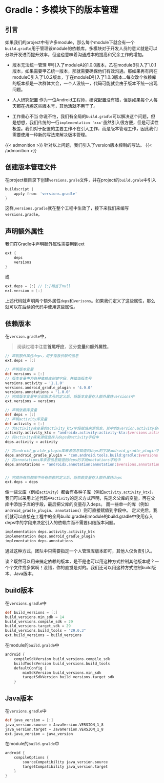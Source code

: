# Gradle：多模块下的版本管理

## 引言
如果我们的project中有许多module，那么每个module下就会有一个`build.gradle`用于管理该module的依赖库。多模块对于开发人员的意义就是可以分块开发进而提升效率，但这也意味着沟通成本的提高和冗余工作的增加。

* 版本无法统一管理
甲引入了moduleA的1.0.0版本，乙在moduleB引入了1.0.1版本，如果需要甲乙统一版本，那就需要确保他们有效沟通。那如果再有丙在moduleC引入了1.0.2版本，丁在moduleD引入了1.0.3版本...每次改个依赖库的版本都是一次群体大会，一个人没统一，代码可能就会由于版本不统一出现问题。

* 人人研究配置
作为一位Android工程师，研究配置没有错，但是如果每个人每天都在折腾这些版本号，其他活就不用干了。

* 工作重心不当
你说不怕，我们有全局的`build.gradle`可以解决这个问题，但是想想，我们传统的一行`implementation 'xxx'`虽然引入很方便，但是可读性极差。我们对于配置的主要工作不在引入工作，而是版本管理工作，因此我们需要使用一种新的写法来解决版本管理。

{{< admonition >}}
针对以上问题，我们引入了version版本控制的写法。
{{< /admonition >}}

## 创建版本管理文件
在project根目录下创建`versions.grale`文件，并在project的`build.grale`中引入
```gradle
buildscript {
    apply from: 'versions.gradle'
}
```
这样,`versions.gradle`就在整个工程中生效了，接下来我们来编写`versions.gradle`。

## 声明额外属性
我们在Gradle中声明额外属性需要用到ext
```gradle
ext {
    deps
    versions
}
```
或
```gradle
ext.deps = [:] // [:]相当于null
ext.version = [:]
```
上述代码就声明两个额外属性`deps`和`verisons`。如果我们定义了这些属性，那么就可以在后续的代码中使用这些属性。

## 依赖版本
在`version.gradle`中，
>阅读过程中注意**首尾呼应**，区分**变量**和**额外属性**。
```gradle
// 声明额外属性deps，用于存放依赖的信息
ext.deps = [:] 

// 声明版本变量
def versions = [:]
// 版本变量中为各种依赖库创建字段，并赋值版本号
versions.activity = '1.1.0'
versions.android_gradle_plugin = '4.0.0'
versions.annotations = "1.0.0"
// 完成版本变量中全部版本号的定义后，将版本变量存入额外属性versions中
ext.versions = versions

// 声明依赖库变量
def deps = [:]
// 声明activity库变量
def activity = [:]
// 为activity库变量的activity_ktx字段赋值来源信息，其中的$version.activity会引入我们上面定义的version.activity
activity.activity_ktx = "androidx.activity:activity-ktx:$versions.activity"
// 将activity库来源信息存入deps的activity字段中
deps.activity = activity

// 将android_gralde_plugin库来源信息赋值到deps的字段android_gradle_plugin字段中
deps.android_gradle_plugin = "com.android.tools.build:gradle:$versions.android_gradle_plugin"
// 将annotations库来源信息赋值到deps的字段nnotations字段中
deps.annotations = "androidx.annotation:annotation:$versions.annotations"


// 完成所有依赖库中所有依赖的定义后，将依赖变量存入额外属性deps
ext.deps = deps
```
像一些父库（例如`activity`）都会有各种子库（例如`activity.activity_ktx`），我们可以采用上述代码中`activity`的定义方式声明，先定义父库的变量，再在父库中添加子库的字段，最后把父库的变量存入deps。
而一些单一的库（例如`android_gradle_plugin`、`annotations`）则可直接赋值到字段中。
定义完后，我们就可以直接在工程中的全局build.gradle和module的build.gradle中使用存入deps中的字段来决定引入的依赖库而不需要纠结版本问题。
```gradle
implementation deps.activity.activity_ktx
implementation deps.android_gradle_plugin
implementation deps.annotations
```
通过这种方式，团队中只需要指定一个人管理库版本即可，其他人仅负责引入。

诶？既然可以用来搞定依赖的版本，是不是也可以用这种方式控制其他版本呢？一个个文件找多累啊！没错，你的直觉是对的。我们还可以用这种方式控制build版本、Java版本。

## build版本
在`versions.gradle`中
```gradle
def build_versions = [:]
build_versions.min_sdk = 14
build_versions.compile_sdk = 29
build_versions.target_sdk = 29
build_versions.build_tools = "29.0.3"
ext.build_versions = build_versions
```
在module的`build.gralde`中
```gradle
android {
    compileSdkVersion build_versions.compile_sdk
    buildToolsVersion build_versions.build_tools
    defaultConfig {
        minSdkVersion build_versions.min_sdk
        targetSdkVersion build_versions.target_sdk
    }
```

## Java版本
在`versions.gradle`中
```gradle
def java_version = [:]
java_version.source = JavaVersion.VERSION_1_8
java_version.target = JavaVersion.VERSION_1_8
ext.java_version = java_version
```
在module的`build.gralde`中
```gradle
android {
    compileOptions {
        sourceCompatibility java_version.source
        targetCompatibility java_version.target
    }
}
```




